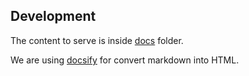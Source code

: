 ## Development

The content to serve is inside [docs](https://github.com/WenTaoDu/The-North-Remembers/tree/master/docs) folder.

We are using [docsify](https://docsify.js.org) for convert markdown into HTML.